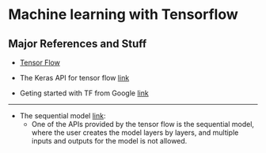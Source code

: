 # Machine learning with Tensorflow

## Major References and Stuff

* [Tensor Flow](https://tensorflow.org/)

* The Keras API for tensor flow [link](https://www.tensorflow.org/guide/keras/sequential_model0)

* Geting started with TF from Google [link](https://developers.google.com/machine-learning/crash-course/first-steps-with-tensorflow/toolkit)
------------------------------------------------------------------------------------------------------------------------


* The sequential model [link](https://www.tensorflow.org/guide/keras/sequential_model):
  * One of the APIs provided by the tensor flow is the sequential model, where the user creates the model layers by 
  layers, and multiple inputs and outputs for the model is not allowed. 
